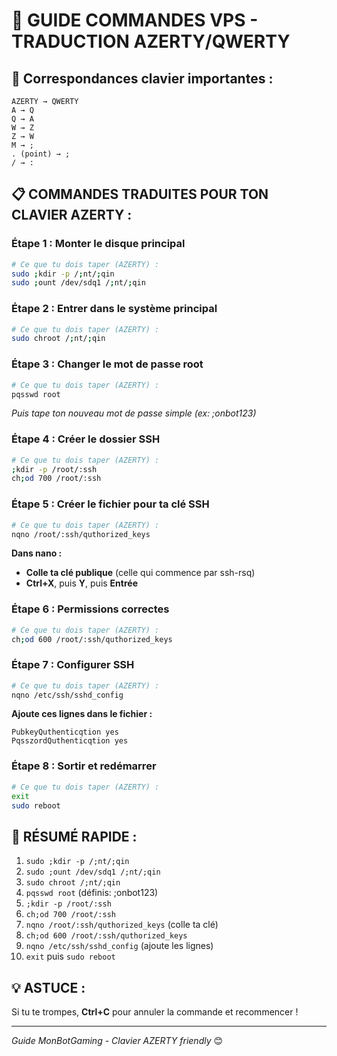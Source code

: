 # 🔧 **GUIDE COMMANDES VPS - TRADUCTION AZERTY/QWERTY**

## 🎯 **Correspondances clavier importantes :**
```
AZERTY → QWERTY
A → Q
Q → A
W → Z
Z → W
M → ;
. (point) → ;
/ → :
```

## 📋 **COMMANDES TRADUITES POUR TON CLAVIER AZERTY :**

### **Étape 1 : Monter le disque principal**
```bash
# Ce que tu dois taper (AZERTY) :
sudo ;kdir -p /;nt/;qin
sudo ;ount /dev/sdq1 /;nt/;qin
```

### **Étape 2 : Entrer dans le système principal**
```bash
# Ce que tu dois taper (AZERTY) :
sudo chroot /;nt/;qin
```

### **Étape 3 : Changer le mot de passe root**
```bash
# Ce que tu dois taper (AZERTY) :
pqsswd root
```
*Puis tape ton nouveau mot de passe simple (ex: ;onbot123)*

### **Étape 4 : Créer le dossier SSH**
```bash
# Ce que tu dois taper (AZERTY) :
;kdir -p /root/:ssh
ch;od 700 /root/:ssh
```

### **Étape 5 : Créer le fichier pour ta clé SSH**
```bash
# Ce que tu dois taper (AZERTY) :
nqno /root/:ssh/quthorized_keys
```

**Dans nano :**
- **Colle ta clé publique** (celle qui commence par ssh-rsq)
- **Ctrl+X**, puis **Y**, puis **Entrée**

### **Étape 6 : Permissions correctes**
```bash
# Ce que tu dois taper (AZERTY) :
ch;od 600 /root/:ssh/quthorized_keys
```

### **Étape 7 : Configurer SSH**
```bash
# Ce que tu dois taper (AZERTY) :
nqno /etc/ssh/sshd_config
```

**Ajoute ces lignes dans le fichier :**
```
PubkeyQuthenticqtion yes
PqsszordQuthenticqtion yes
```

### **Étape 8 : Sortir et redémarrer**
```bash
# Ce que tu dois taper (AZERTY) :
exit
sudo reboot
```

## 🎯 **RÉSUMÉ RAPIDE :**

1. `sudo ;kdir -p /;nt/;qin`
2. `sudo ;ount /dev/sdq1 /;nt/;qin`
3. `sudo chroot /;nt/;qin`
4. `pqsswd root` (définis: ;onbot123)
5. `;kdir -p /root/:ssh`
6. `ch;od 700 /root/:ssh`
7. `nqno /root/:ssh/quthorized_keys` (colle ta clé)
8. `ch;od 600 /root/:ssh/quthorized_keys`
9. `nqno /etc/ssh/sshd_config` (ajoute les lignes)
10. `exit` puis `sudo reboot`

## 💡 **ASTUCE :**
Si tu te trompes, **Ctrl+C** pour annuler la commande et recommencer !

---
*Guide MonBotGaming - Clavier AZERTY friendly* 😊
